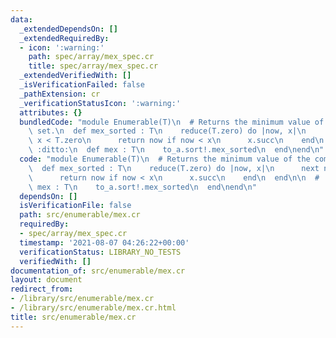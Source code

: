 ```yaml
---
data:
  _extendedDependsOn: []
  _extendedRequiredBy:
  - icon: ':warning:'
    path: spec/array/mex_spec.cr
    title: spec/array/mex_spec.cr
  _extendedVerifiedWith: []
  _isVerificationFailed: false
  _pathExtension: cr
  _verificationStatusIcon: ':warning:'
  attributes: {}
  bundledCode: "module Enumerable(T)\n  # Returns the minimum value of the complement\
    \ set.\n  def mex_sorted : T\n    reduce(T.zero) do |now, x|\n      next now if\
    \ x < T.zero\n      return now if now < x\n      x.succ\n    end\n  end\n\n  #\
    \ :ditto:\n  def mex : T\n    to_a.sort!.mex_sorted\n  end\nend\n"
  code: "module Enumerable(T)\n  # Returns the minimum value of the complement set.\n\
    \  def mex_sorted : T\n    reduce(T.zero) do |now, x|\n      next now if x < T.zero\n\
    \      return now if now < x\n      x.succ\n    end\n  end\n\n  # :ditto:\n  def\
    \ mex : T\n    to_a.sort!.mex_sorted\n  end\nend\n"
  dependsOn: []
  isVerificationFile: false
  path: src/enumerable/mex.cr
  requiredBy:
  - spec/array/mex_spec.cr
  timestamp: '2021-08-07 04:26:22+00:00'
  verificationStatus: LIBRARY_NO_TESTS
  verifiedWith: []
documentation_of: src/enumerable/mex.cr
layout: document
redirect_from:
- /library/src/enumerable/mex.cr
- /library/src/enumerable/mex.cr.html
title: src/enumerable/mex.cr
---
```

